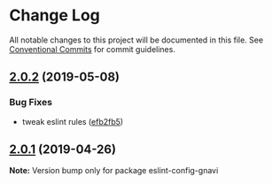 # Change Log

All notable changes to this project will be documented in this file.
See [Conventional Commits](https://conventionalcommits.org) for commit guidelines.

## [2.0.2](https://github.com/gurunavi-creators/eslint-config-gnavi/compare/eslint-config-gnavi@2.0.1...eslint-config-gnavi@2.0.2) (2019-05-08)


### Bug Fixes

* tweak eslint rules ([efb2fb5](https://github.com/gurunavi-creators/eslint-config-gnavi/commit/efb2fb5))





## [2.0.1](https://github.com/gurunavi-creators/eslint-config-gnavi/compare/eslint-config-gnavi@2.0.0...eslint-config-gnavi@2.0.1) (2019-04-26)

**Note:** Version bump only for package eslint-config-gnavi
